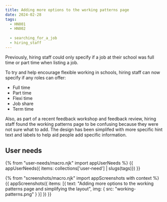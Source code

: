 ```yaml
---
title: Adding more options to the working patterns page
date: 2024-02-28
tags:
  - HN001
  - HN002
  
  - searching_for_a_job
  - hiring_staff
---
```


Previously, hiring staff could only specify if a job at their school was full time or part time when listing a job.

To try and help encourage flexible working in schools, hiring staff can now specify if any roles can offer:

- Full time
- Part time
- Flexi time
- Job share
- Term time

Also, as part of a recent feedback workshop and feedback review, hiring staff found the working patterns page to be confusing because they were not sure what to add. The design has been simplifed with more specific hint text and labels to help aid people add specific information.

## User needs

{% from "user-needs/macro.njk" import appUserNeeds %}
{{ appUserNeeds({ items: collections['user-need'] | slugs(tags)}) }}

{% from "screenshots/macro.njk" import appScreenshots with context %}
{{ appScreenshots({
  items: [{
    text: "Adding more options to the working patterns page and simplifying the layout",
    img: { src: "working-patterns.png" }
  }]
}) }}
